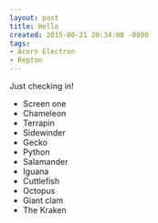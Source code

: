 ```yaml
---
layout: post
title: Hello
created: 2015-08-21 20:34:00 -0800
tags:
- Acorn Electron
- Repton
---
```

Just checking in!

* Screen one
* Chameleon
* Terrapin
* Sidewinder
* Gecko
* Python
* Salamander
* Iguana
* Cuttlefish
* Octopus
* Giant clam
* The Kraken
